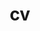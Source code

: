 ---
layout: default
permalink: /cv
title: cv
nav: true
nav_order: 4
redirect_to: https://soham-chitnis10.github.io/assets/pdf/Soham_Chitnis_CV.pdf
---